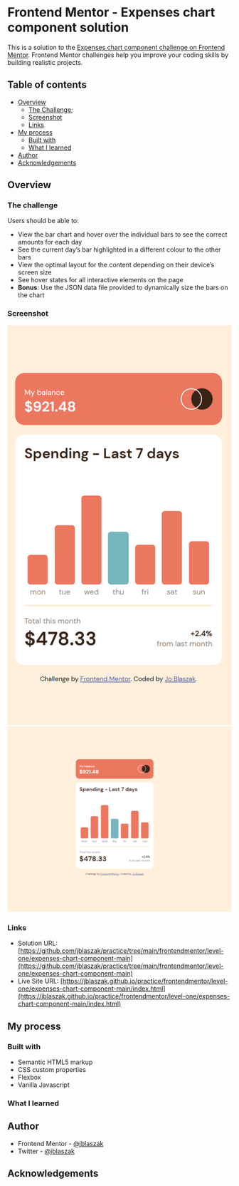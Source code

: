 # Frontend Mentor - Expenses chart component solution

This is a solution to the [Expenses chart component challenge on Frontend Mentor](https://www.frontendmentor.io/challenges/expenses-chart-component-e7yJBUdjwt). Frontend Mentor challenges help you improve your coding skills by building realistic projects. 

## Table of contents

  - [Overview](#overview)
    - [The Challenge](#the-challenge);
    - [Screenshot](#screenshot)
    - [Links](#links)
  - [My process](#my-process)
    - [Built with](#built-with)
    - [What I learned](#what-i-learned)
  - [Author](#author)
  - [Acknowledgements](#acknowledgements)

## Overview

### The challenge

Users should be able to:

- View the bar chart and hover over the individual bars to see the correct amounts for each day
- See the current day’s bar highlighted in a different colour to the other bars
- View the optimal layout for the content depending on their device’s screen size
- See hover states for all interactive elements on the page
- **Bonus**: Use the JSON data file provided to dynamically size the bars on the chart

### Screenshot

![Mobile Screenshot](./screenshot-mobile.png)
![Desktop Screenshot](./screenshot-desktop.PNG)

### Links

- Solution URL: [https://github.com/jblaszak/practice/tree/main/frontendmentor/level-one/expenses-chart-component-main](https://github.com/jblaszak/practice/tree/main/frontendmentor/level-one/expenses-chart-component-main)
- Live Site URL: [https://jblaszak.github.io/practice/frontendmentor/level-one/expenses-chart-component-main/index.html](https://jblaszak.github.io/practice/frontendmentor/level-one/expenses-chart-component-main/index.html)

## My process

### Built with

- Semantic HTML5 markup
- CSS custom properties
- Flexbox
- Vanilla Javascript

### What I learned



## Author

- Frontend Mentor - [@jblaszak](https://www.frontendmentor.io/profile/jblaszak)
- Twitter - [@jblaszak](https://www.twitter.com/jblaszak)

## Acknowledgements
